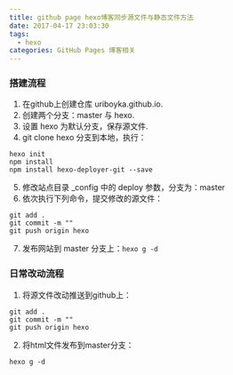 ```yaml
---
title: github page hexo博客同步源文件与静态文件方法
date: 2017-04-17 23:03:30
tags:
  - hexo
categories: GitHub Pages 博客相关
---
```

### 搭建流程
1. 在github上创建仓库 uriboyka.github.io.
2. 创建两个分支：master 与 hexo.
3. 设置 hexo 为默认分支，保存源文件.
4. git clone hexo 分支到本地，执行：
  ```
  hexo init
  npm install
  npm install hexo-deployer-git --save
  ```
5. 修改站点目录 _config 中的 deploy 参数，分支为：master
6. 依次执行下列命令，提交修改的源文件：
  ```
  git add .
  git commit -m ""
  git push origin hexo
  ```
7. 发布网站到 master 分支上：`hexo g -d`

### 日常改动流程
1. 将源文件改动推送到github上：
  ```
  git add .
  git commit -m ""
  git push origin hexo
  ```
2. 将html文件发布到master分支：
  ```
  hexo g -d
  ```
